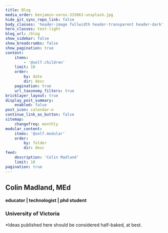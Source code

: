 ```yaml
---
title: Blog
media_order: benjamin-voros-333663-unsplash.jpg
hide_git_sync_repo_link: false
body_classes: 'header-image fullwidth header-transparent header-dark'
hero_classes: text-light
blog_url: /blog
show_sidebar: false
show_breadcrumbs: false
show_pagination: true
content:
    items:
        - '@self.children'
    limit: 10
    order:
        by: date
        dir: desc
    pagination: true
    url_taxonomy_filters: true
bricklayer_layout: true
display_post_summary:
    enabled: false
post_icon: calendar-o
continue_link_as_button: false
sitemap:
    changefreq: monthly
modular_content:
    items: '@self.modular'
    order:
        by: folder
        dir: desc
feed:
    description: 'Colin Madland'
    limit: 10
pagination: true
---
```


## Colin Madland, MEd
#### educator | technologist | phd student
### University of Victoria

*Ideas published here should be considered half-baked, at best.
